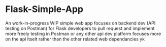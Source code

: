 # Flask-Simple-App
An work-in-progress WIP simple web app focuses on backend dev (API testing on Postman) for Flask developers to pull request and implement more freely
testing in Postman or any other api dev platform focuses more on the api itselt rather than the other related web dependancies yk
